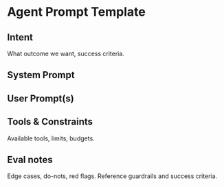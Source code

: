 # Agent Prompt Template

## Intent

What outcome we want, success criteria.

## System Prompt

<Authoritative instructions the agent must always follow.>

## User Prompt(s)

<Representative user messages or scenarios.>

## Tools & Constraints

Available tools, limits, budgets.

## Eval notes

Edge cases, do-nots, red flags. Reference guardrails and success criteria.
